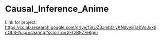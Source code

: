 # Causal_Inference_Anime

Link for project: https://colab.research.google.com/drive/13rUZ3JmbD_yKNdvy8Ta0VoJxxtinOL3-?usp=sharing#scrollTo=G-TzB977eKgm
